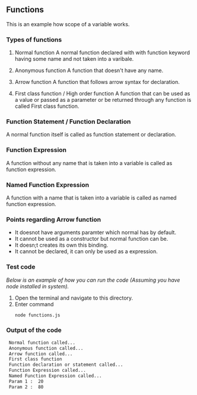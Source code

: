 ## Functions

This is an example how scope of a variable works.

### Types of functions
1. Normal function
A normal function declared with with function keyword having some name and not taken into a varibale.

2. Anonymous function
A function that doesn't have any name.

3. Arrow function
A function that follows arrow syntax for declaration.

4. First class function / High order function
A function that can be used as a value or passed as a parameter or be returned through any function is called First class function.

### Function Statement / Function Declaration
A normal function itself is called as function statement or declaration.

### Function Expression
A function without any name that is taken into a variable is called as function expression.

### Named Function Expression
A function with a name that is taken into a variable is called as named function expression.

### Points regarding Arrow function
- It doesnot have arguments paramter which normal has by default.
- It cannot be used as a constructor but normal function can be.
- It doesn;t creates its own this binding.
- It cannot be declared, it can only be used as a expression.

### Test code

_Below is an example of how you can run the code (Assuming you have node installed in system)._

1. Open the terminal and navigate to this directory.
2. Enter command
   ```sh
   node functions.js
   ```
### Output of the code

   ```sh
    Normal function called...
    Anonymous function called...
    Arrow function called...
    First class function
    Function declaration or statement called...
    Function Expression called...
    Named Function Expression called...
    Param 1 :  20
    Param 2 :  80
   ```
